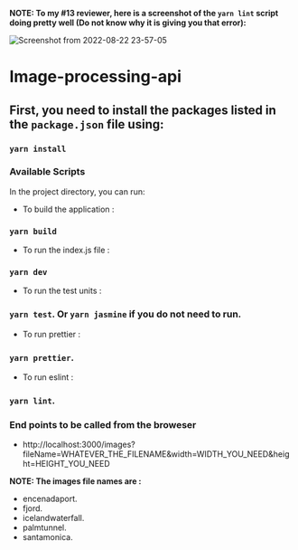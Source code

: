 **NOTE: To my #13 reviewer, here is a screenshot of the `yarn lint` script doing pretty well (Do not know why it is giving you that error):**

![Screenshot from 2022-08-22 23-57-05](https://user-images.githubusercontent.com/49316250/186026075-7104d5ef-8d88-40a5-8b14-557048e04b7e.png)

# Image-processing-api

## First, you need to install the packages listed in the `package.json` file using:

### `yarn install`


### Available Scripts
In the project directory, you can run:

- To build the application :

### `yarn build`


- To run the index.js file :  

### `yarn dev`

- To run the test units :

### `yarn test`. Or `yarn jasmine` if you do not need to run.


- To run prettier :

### `yarn prettier`.



- To run eslint :

### `yarn lint`.

### End points to be called from the broweser
- http://localhost:3000/images?fileName=WHATEVER_THE_FILENAME&width=WIDTH_YOU_NEED&height=HEIGHT_YOU_NEED

**NOTE: The images file names are :**
- encenadaport.
- fjord.
- icelandwaterfall.
- palmtunnel.
- santamonica.
